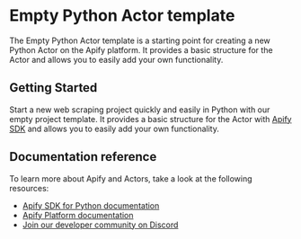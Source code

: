 # Empty Python Actor template

The Empty Python Actor template is a starting point for creating a new Python Actor on the Apify platform. It provides a basic structure for the Actor and allows you to easily add your own functionality. 

## Getting Started

Start a new web scraping project quickly and easily in Python with our empty project template. It provides a basic structure for the Actor with [Apify SDK](https://docs.apify.com/sdk/python/) and allows you to easily add your own functionality.

## Documentation reference

To learn more about Apify and Actors, take a look at the following resources:

- [Apify SDK for Python documentation](https://docs.apify.com/sdk/python)
- [Apify Platform documentation](https://docs.apify.com/platform)
- [Join our developer community on Discord](https://discord.com/invite/jyEM2PRvMU)
